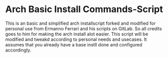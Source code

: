 # Arch Basic Install Commands-Script

This is an basic and simplified arch installscript forked and modified for personal use from Ermanno Ferrari and his scripts on GitLab. So all credits goes to him for making the arch install alot easier.
This script will be modified and tweakd according to personal needs and usecases.
It assumes that you already have a base instll done and configured accordingly.
